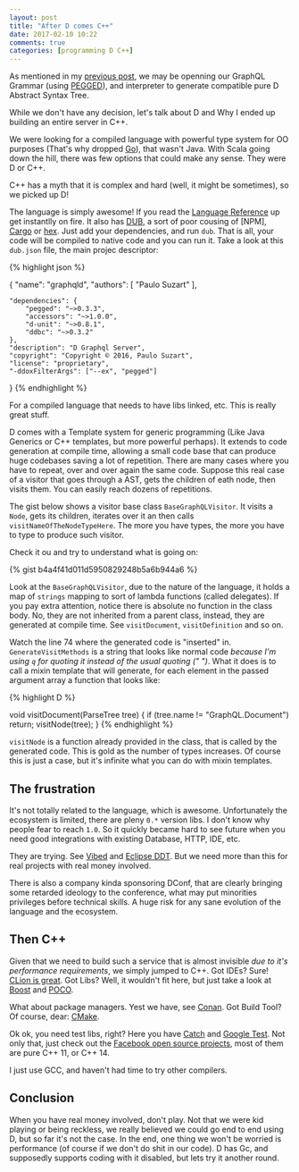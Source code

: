 ```yaml
---
layout: post
title: "After D comes C++"
date: 2017-02-10 10:22
comments: true
categories: [programming D C++]
---
```


As mentioned in my [previous post](http://paulosuzart.github.io/blog/2017/02/10/languages-and-counting/), we may be openning our GraphQL Grammar (using [PEGGED](https://github.com/PhilippeSigaud/Pegged)), and interpreter to generate compatible pure D Abstract Syntax Tree.

While we don't have any decision, let's talk about D and Why I ended up building an entire server in C++.

We were looking for a compiled language with powerful type system for OO purposes (That's why dropped [Go](https://golang.org/)), that wasn't Java. With Scala going down the hill, there was few options that could make any sense. They were D or C++. 

C++ has a myth that it is complex and hard (well, it might be sometimes), so we picked up D!

The language is simply awesome! If you read the [Language Reference](https://dlang.org/spec/spec.html) up get instantlly on fire. It also has [DUB](https://code.dlang.org/), a sort of poor cousing of [NPM], [Cargo](https://crates.io/) or [hex](https://hex.pm/). Just add your dependencies, and run `dub`. That is all, your code will be compiled to native code and you can run it. Take a look at this `dub.json` file, the main projec descriptor:

{% highlight json %}

{
	"name": "graphqld",
	"authors": [
		"Paulo Suzart"
	],
	
	"dependencies": {
		"pegged": "~>0.3.3",
		"accessors": "~>1.0.0",
		"d-unit": "~>0.8.1",
		"ddbc": "~>0.3.2"
	},
	"description": "D Graphql Server",
	"copyright": "Copyright © 2016, Paulo Suzart",
	"license": "proprietary",
	"-ddoxFilterArgs": ["--ex", "pegged"]
}
{% endhighlight %}




For a compiled language that needs to have libs linked, etc. This is really great stuff.

D comes with a Template system for generic programming (Like Java Generics or C++ templates, but more powerful perhaps). It extends to code generation at compile time, allowing a small code base that can produce huge codebases saving a lot of repetition. There are many cases where you have to repeat, over and over again the same code. Suppose this real case of a visitor that goes through a AST, gets the children of eath node, then visits them. You can easily reach dozens of repetitions.

The gist below shows a visitor base class `BaseGraphQLVisitor`. It visits a `Node`, gets its children, iterates over it an then calls `visitNameOfTheNodeTypeHere`. The more you have types, the more you have to type to produce such visitor.

Check it ou and try to understand what is going on:

{% gist b4a4f41d011d5950829248b5a6b944a6 %}

Look at the `BaseGraphQLVisitor`, due to the nature of the language, it holds  a map of `strings` mapping to sort of lambda functions (called delegates). If you pay extra attention, notice there is absolute no function in the class body. No, they are not inherited from a parent class, instead, they are generated at compile time. See `visitDocument`, `visitDefinition` and so on.

Watch the line 74 where the generated code is "inserted" in. `GenerateVisitMethods` is a string that looks like normal code *because I'm using `q` for quoting it instead of the usual quoting (" ")*. What it does is to call a mixin template that will generate, for each element in the passed argument array a function that looks like:

{% highlight D %}

void visitDocument(ParseTree tree) {
	if (tree.name != "GraphQL.Document")
		return;
	visitNode(tree);
}
{% endhighlight %}


`visitNode` is a function already provided in the class, that is called by the generated code. This is gold as the number of types increases. Of course this is just a case, but it's infinite what you can do with mixin templates.

The frustration
---

It's not totally related to the language, which is awesome. Unfortunately the ecosystem is limited, there are pleny `0.*` version libs. I don't know why people fear to reach `1.0`. So it quickly became hard to see future when you need good integrations with existing Database, HTTP, IDE, etc.

They are trying. See [Vibed](https://vibed.org/) and [Eclipse DDT](https://github.com/DDT-IDE/DDT). But we need more than this for real projects with real money involved.

There is also a company kinda sponsoring DConf, that are clearly bringing some retarded ideology to the conference, what may put minorities privileges before technical skills. A huge risk for any sane evolution of the language and the ecosystem.

Then C++
---

Given that we need to build such a service that is almost invisible _due to it's performance requirements_, we simply jumped to C++. Got IDEs? Sure! [CLion is great](https://www.jetbrains.com/clion/). Got Libs? Well, it wouldn't fit here, but just take a look at [Boost](http://www.boost.org/) and [POCO](https://pocoproject.org).

What about package managers. Yest we have, see [Conan](https://www.conan.io/). Got Build Tool? Of course, dear: [CMake](https://cmake.org).

Ok ok, you need test libs, right? Here you have [Catch](https://github.com/philsquared/Catch) and [Google Test](https://github.com/google/googletest). Not only that, just check out the [Facebook open source projects](https://code.facebook.com/), most of them are pure C++ 11, or C++ 14.

I just use GCC, and haven't had time to try other compilers.

Conclusion
---

When you have real money involved, don't play. Not that we were kid playing or being reckless, we really believed we could go end to end using D, but so far it's not the case. In the end, one thing we won't be worried is performance (of course if we don't do shit in our code). D has Gc, and supposedly supports coding with it disabled, but lets try it another round.

